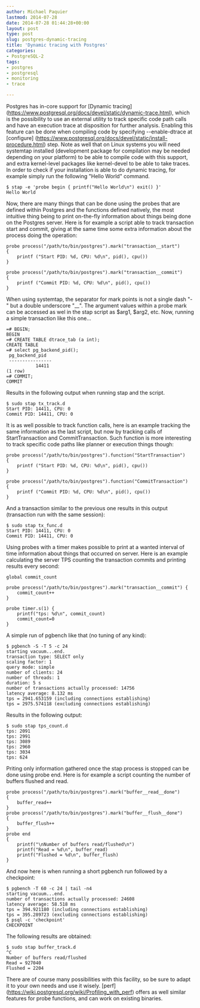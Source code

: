 ```yaml
---
author: Michael Paquier
lastmod: 2014-07-28
date: 2014-07-28 01:44:28+00:00
layout: post
type: post
slug: postgres-dynamic-tracing
title: 'Dynamic tracing with Postgres'
categories:
- PostgreSQL-2
tags:
- postgres
- postgresql
- monitoring
- trace

---
```

Postgres has in-core support for [Dynamic tracing]
(https://www.postgresql.org/docs/devel/static/dynamic-trace.html), which
is the possibility to use an external utility to track specific code path
calls and have an execution trace at disposition for further analysis.
Enabling this feature can be done when compiling code by specifying
--enable-dtrace at [configure]
(https://www.postgresql.org/docs/devel/static/install-procedure.html) step.
Note as well that on Linux systems you will need systemtap installed
(development package for compilation may be needed depending on your
platform) to be able to compile code with this support, and extra
kernel-level packages like kernel-devel to be able to take traces. In
order to check if your installation is able to do dynamic tracing, for
example simply run the following "Hello World" command.

    $ stap -e 'probe begin { printf("Hello World\n") exit() }'
    Hello World

Now, there are many things that can be done using the probes that are
defined within Postgres and the functions defined natively, the most
intuitive thing being to print on-the-fly information about things being
done on the Postgres server. Here is for example a script able to track
transaction start and commit, giving  at the same time some extra information
about the process doing the operation:

    probe process("/path/to/bin/postgres").mark("transaction__start")
    {
        printf ("Start PID: %d, CPU: %d\n", pid(), cpu())
    }

    probe process("/path/to/bin/postgres").mark("transaction__commit")
    {
        printf ("Commit PID: %d, CPU: %d\n", pid(), cpu())
    }

When using systemtap, the separator for mark points is not a single dash "-"
but a double underscore "\_\_". The argument values within a probe mark can be
accessed as wel in the stap script as $arg1, $arg2, etc. Now, running a simple
transaction like this one...

    =# BEGIN;
    BEGIN
    =# CREATE TABLE dtrace_tab (a int);
    CREATE TABLE
    =# select pg_backend_pid();
     pg_backend_pid
     ----------------
               14411
    (1 row)
    =# COMMIT;
    COMMIT

Results in the following output when running stap and the script.

    $ sudo stap tx_track.d
    Start PID: 14411, CPU: 0
    Commit PID: 14411, CPU: 0

It is as well possible to track function calls, here is an example tracking
the same information as the last script, but now by tracking calls of
StartTransaction and CommitTransaction. Such function is more interesting to
track specific code paths like planner or execution things though:

    probe process("/path/to/bin/postgres").function("StartTransaction")
    {
        printf ("Start PID: %d, CPU: %d\n", pid(), cpu())
    }

    probe process("/path/to/bin/postgres").function("CommitTransaction")
    {
        printf ("Commit PID: %d, CPU: %d\n", pid(), cpu())
    }

And a transaction similar to the previous one results in this output
(transaction run with the same session):

    $ sudo stap tx_func.d
    Start PID: 14411, CPU: 0
    Commit PID: 14411, CPU: 0

Using probes with a timer makes possible to print at a wanted interval of
time information about things that occurred on server. Here is an example
calculating the server TPS counting the transaction commits and printing
results every second:

    global commit_count

    probe process("/path/to/bin/postgres").mark("transaction__commit") {
        commit_count++
    }

    probe timer.s(1) {
        printf("tps: %d\n", commit_count)
        commit_count=0
    }

A simple run of pgbench like that (no tuning of any kind):

    $ pgbench -S -T 5 -c 24
    starting vacuum...end.
    transaction type: SELECT only
    scaling factor: 1
    query mode: simple
    number of clients: 24
    number of threads: 1
    duration: 5 s
    number of transactions actually processed: 14756
    latency average: 8.132 ms
    tps = 2941.653159 (including connections establishing)
    tps = 2975.574118 (excluding connections establishing)

Results in the following output:

    $ sudo stap tps_count.d
    tps: 2091
    tps: 2991
    tps: 3089
    tps: 2960
    tps: 3034
    tps: 624

Priting only information gathered once the stap process is stopped
can be done using probe end. Here is for example a script counting
the number of buffers flushed and read.

    probe process("/path/to/bin/postgres").mark("buffer__read__done")
    {
        buffer_read++
    }
    probe process("/path/to/bin/postgres").mark("buffer__flush__done")
    {
        buffer_flush++
    }
    probe end
    {
        printf("\nNumber of buffers read/flushed\n")
        printf("Read = %d\n", buffer_read)
        printf("Flushed = %d\n", buffer_flush)
    }

And now here is when running a short pgbench run followed by a checkpoint:

    $ pgbench -T 60 -c 24 | tail -n4
    starting vacuum...end.
    number of transactions actually processed: 24608
    latency average: 58.518 ms
    tps = 394.921180 (including connections establishing)
    tps = 395.289723 (excluding connections establishing)
    $ psql -c 'checkpoint'
    CHECKPOINT

The following results are obtained:

    $ sudo stap buffer_track.d
    ^C
    Number of buffers read/flushed
    Read = 927040
    Flushed = 2204

There are of course many possibilities with this facility, so be sure to
adapt it to your own needs and use it wisely. [perf]
(https://wiki.postgresql.org/wiki/Profiling_with_perf) offers as well
similar features for probe functions, and can work on existing binaries.
